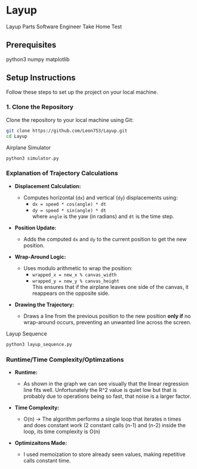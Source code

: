 # Layup

Layup Parts Software Engineer Take Home Test

## Prerequisites
python3
numpy
matplotlib

## Setup Instructions

Follow these steps to set up the project on your local machine.

### 1. Clone the Repository

Clone the repository to your local machine using Git:

```bash
git clone https://github.com/Leon753/Layup.git
cd Layup
```

Airplane Simulator
```bash
python3 simulator.py
```
### Explanation of Trajectory Calculations

- **Displacement Calculation:**  
  - Computes horizontal (`dx`) and vertical (`dy`) displacements using:
    - `dx = speed * cos(angle) * dt`
    - `dy = speed * sin(angle) * dt`  
  where `angle` is the yaw (in radians) and `dt` is the time step.

- **Position Update:**  
  - Adds the computed `dx` and `dy` to the current position to get the new position.

- **Wrap-Around Logic:**  
  - Uses modulo arithmetic to wrap the position:
    - `wrapped_x = new_x % canvas_width`
    - `wrapped_y = new_y % canvas_height`  
  This ensures that if the airplane leaves one side of the canvas, it reappears on the opposite side.

- **Drawing the Trajectory:**  
  - Draws a line from the previous position to the new position **only if** no wrap-around occurs, preventing an unwanted line across the screen.

Layup Sequence
```bash
python3 layup_sequence.py
```

### Runtime/Time Complexity/Optimzations

- **Runtime:**  
  - As shown in the graph we can see visually that the linear regression line fits
    well. Unfortunately the R^2 value is quiet low but that is probably due to
    operations being so fast, that noise is a larger factor.

- **Time Complexity:**  
  - O(n) -> The algorithm performs a single loop that iterates n times 
    and does constant work (2 constant calls (n-1) and (n-2) inside the loop, 
    its time complexity is O(n)

- **Optimizaitons Made:**  
  - I used memoization to store already seen values, making repetitive
    calls constant time.